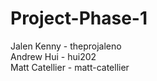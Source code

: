 # Project-Phase-1
Jalen Kenny - theprojaleno <br/>
Andrew Hui - hui202 <br/>
Matt Catellier - matt-catellier <br/>
